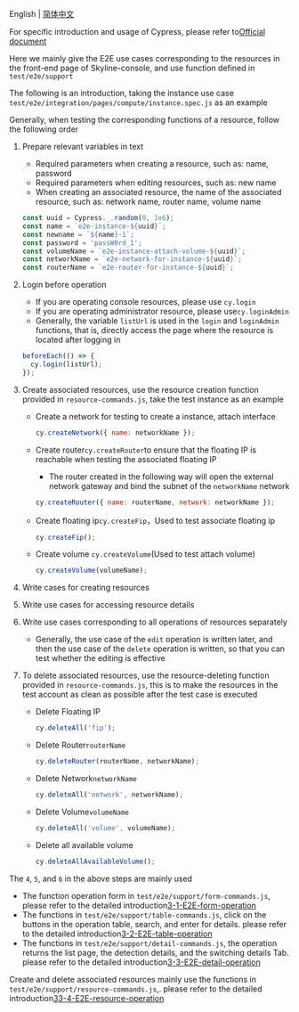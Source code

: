 English | [简体中文](../../zh/test/3-0-how-to-edit-e2e-case.md)

For specific introduction and usage of Cypress, please refer to[Official document](https://docs.cypress.io/guides/overview/why-cypress)

Here we mainly give the E2E use cases corresponding to the resources in the front-end page of Skyline-console, and use function defined in `test/e2e/support`

The following is an introduction, taking the instance use case `test/e2e/integration/pages/compute/instance.spec.js` as an example

Generally, when testing the corresponding functions of a resource, follow the following order

1. Prepare relevant variables in text
   - Required parameters when creating a resource, such as: name, password
   - Required parameters when editing resources, such as: new name
   - When creating an associated resource, the name of the associated resource, such as: network name, router name, volume name

   ```javascript
   const uuid = Cypress._.random(0, 1e6);
   const name = `e2e-instance-${uuid}`;
   const newname = `${name}-1`;
   const password = 'passW0rd_1';
   const volumeName = `e2e-instance-attach-volume-${uuid}`;
   const networkName = `e2e-network-for-instance-${uuid}`;
   const routerName = `e2e-router-for-instance-${uuid}`;
   ```

2. Login before operation
   - If you are operating console resources, please use `cy.login`
   - If you are operating administrator resource, please use`cy.loginAdmin`
   - Generally, the variable `listUrl` is used in the `login` and `loginAdmin` functions, that is, directly access the page where the resource is located after logging in

   ```javascript
   beforeEach(() => {
     cy.login(listUrl);
   });
   ```

3. Create associated resources, use the resource creation function provided in `resource-commands.js`, take the test instance as an example
   - Create a network for testing to create a instance, attach interface

     ```javascript
     cy.createNetwork({ name: networkName });
     ```

   - Create router`cy.createRouter`to ensure that the floating IP is reachable when testing the associated floating IP
     - The router created in the following way will open the external network gateway and bind the subnet of the `networkName` network

     ```javascript
     cy.createRouter({ name: routerName, network: networkName });
     ```

   - Create floating ip`cy.createFip`，Used to test associate floating ip

     ```javascript
     cy.createFip();
     ```

   - Create volume `cy.createVolume`(Used to test attach volume)

     ```javascript
     cy.createVolume(volumeName);
     ```

4. Write cases for creating resources
5. Write use cases for accessing resource details
6. Write use cases corresponding to all operations of resources separately
    - Generally, the use case of the `edit` operation is written later, and then the use case of the `delete` operation is written, so that you can test whether the editing is effective
7. To delete associated resources, use the resource-deleting function provided in `resource-commands.js`, this is to make the resources in the test account as clean as possible after the test case is executed
   - Delete Floating IP

     ```javascript
     cy.deleteAll('fip');
     ```

   - Delete Router`routerName`

     ```javascript
     cy.deleteRouter(routerName, networkName);
     ```

   - Delete Network`networkName`

     ```javascript
     cy.deleteAll('network', networkName);
     ```

   - Delete Volume`volumeName`

     ```javascript
     cy.deleteAll('volume', volumeName);
     ```

   - Delete all available volume

     ```javascript
     cy.deleteAllAvailableVolume();
     ```

The `4`, `5`, and `6` in the above steps are mainly used

- The function operation form in `test/e2e/support/form-commands.js`, please refer to the detailed introduction[3-1-E2E-form-operation](3-1-E2E-form-operation.md)
- The functions in `test/e2e/support/table-commands.js`, click on the buttons in the operation table, search, and enter for details. please refer to the detailed introduction[3-2-E2E-table-operation](3-2-E2E-table-operation.md)
- The functions in `test/e2e/support/detail-commands.js`, the operation returns the list page, the detection details, and the switching details Tab. please refer to the detailed introduction[3-3-E2E-detail-operation](3-3-E2E-detail-operation.md)

Create and delete associated resources mainly use the functions in `test/e2e/support/resource-commands.js`,. please refer to the detailed introduction[33-4-E2E-resource-operation](3-4-E2E-resource-operation.md)